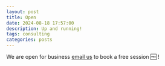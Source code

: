```yaml
---
layout: post
title: Open
date: 2024-08-18 17:57:00
description: Up and running!
tags: consulting
categories: posts
---
```


We are open for business [email us](mailto:renatamuy@gmail.com) to book a free session :free: ! 